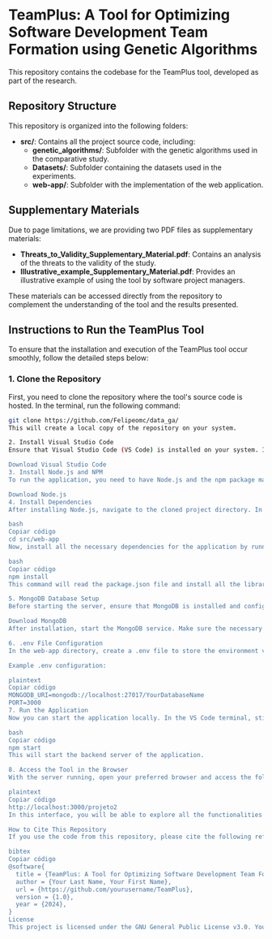 # TeamPlus: A Tool for Optimizing Software Development Team Formation using Genetic Algorithms

This repository contains the codebase for the TeamPlus tool, developed as part of the research.

## Repository Structure

This repository is organized into the following folders:

- **src/**: Contains all the project source code, including:
  - **genetic_algorithms/**: Subfolder with the genetic algorithms used in the comparative study.
  - **Datasets/**: Subfolder containing the datasets used in the experiments.
  - **web-app/**: Subfolder with the implementation of the web application.

## Supplementary Materials

Due to page limitations, we are providing two PDF files as supplementary materials:

- **Threats_to_Validity_Supplementary_Material.pdf**: Contains an analysis of the threats to the validity of the study.
- **Illustrative_example_Supplementary_Material.pdf**: Provides an illustrative example of using the tool by software project managers.

These materials can be accessed directly from the repository to complement the understanding of the tool and the results presented.

## Instructions to Run the TeamPlus Tool

To ensure that the installation and execution of the TeamPlus tool occur smoothly, follow the detailed steps below:

### 1. Clone the Repository

First, you need to clone the repository where the tool's source code is hosted. In the terminal, run the following command:

```bash
git clone https://github.com/Felipeomc/data_ga/
This will create a local copy of the repository on your system.

2. Install Visual Studio Code
Ensure that Visual Studio Code (VS Code) is installed on your system. If you haven't installed it yet, you can download and install it from the official website:

Download Visual Studio Code
3. Install Node.js and NPM
To run the application, you need to have Node.js and the npm package manager installed. Download and install the latest version of Node.js, which includes npm:

Download Node.js
4. Install Dependencies
After installing Node.js, navigate to the cloned project directory. In the VS Code terminal (or any terminal of your choice), go to the web-app folder:

bash
Copiar código
cd src/web-app
Now, install all the necessary dependencies for the application by running the command:

bash
Copiar código
npm install
This command will read the package.json file and install all the libraries and modules required for the application to function.

5. MongoDB Database Setup
Before starting the server, ensure that MongoDB is installed and configured on your environment. If necessary, install MongoDB from the official website:

Download MongoDB
After installation, start the MongoDB service. Make sure the necessary database for the project is loaded, containing the historical project data. If you need a data dump, check the supplementary documentation or contact the author.

6. .env File Configuration
In the web-app directory, create a .env file to store the environment variables needed for the application setup, including the MongoDB connection URL and other configurations specific to the project management system API.

Example .env configuration:

plaintext
Copiar código
MONGODB_URI=mongodb://localhost:27017/YourDatabaseName
PORT=3000
7. Run the Application
Now you can start the application locally. In the VS Code terminal, still in the web-app folder, run:

bash
Copiar código
npm start
This will start the backend server of the application.

8. Access the Tool in the Browser
With the server running, open your preferred browser and access the following URL to view the tool:

plaintext
Copiar código
http://localhost:3000/projeto2
In this interface, you will be able to explore all the functionalities of TeamPlus and navigate through the different pages of the application.

How to Cite This Repository
If you use the code from this repository, please cite the following reference:

bibtex
Copiar código
@software{
  title = {TeamPlus: A Tool for Optimizing Software Development Team Formation using Genetic Algorithms},
  author = {Your Last Name, Your First Name},
  url = {https://github.com/yourusername/TeamPlus},
  version = {1.0},
  year = {2024},
}
License
This project is licensed under the GNU General Public License v3.0. You can find the full text of the license in the LICENSE file in this repository.
